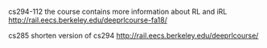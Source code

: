 cs294-112 the course contains more information about RL and iRL
http://rail.eecs.berkeley.edu/deeprlcourse-fa18/

cs285 shorten version of cs294
http://rail.eecs.berkeley.edu/deeprlcourse/
